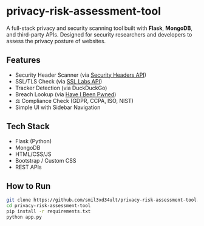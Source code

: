 # privacy-risk-assessment-tool

A full-stack privacy and security scanning tool built with **Flask**, **MongoDB**, and third-party APIs. Designed for security researchers and developers to assess the privacy posture of websites.

## Features

- Security Header Scanner (via [Security Headers API](https://securityheaders.com))
- SSL/TLS Check (via [SSL Labs API](https://www.ssllabs.com/ssltest/))
- Tracker Detection (via DuckDuckGo)
- Breach Lookup (via [Have I Been Pwned](https://haveibeenpwned.com))
- ⚖ Compliance Check (GDPR, CCPA, ISO, NIST)
- Simple UI with Sidebar Navigation

## Tech Stack

- Flask (Python)
- MongoDB
- HTML/CSS/JS
- Bootstrap / Custom CSS
- REST APIs

## How to Run

```bash
git clone https://github.com/smil3xd34ult/privacy-risk-assessment-tool.git
cd privacy-risk-assessment-tool
pip install -r requirements.txt
python app.py
